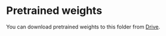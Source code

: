 # Pretrained weights

You can download pretrained weights to this folder
from [Drive](https://drive.google.com/drive/folders/1mh-Df_3dQ-kzfmZHQIzikv0A0Uc4fVGg?usp=sharing).
